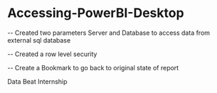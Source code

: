 # Accessing-PowerBI-Desktop

-- Created two parameters 
Server and Database to access data from external sql database

-- Created a row level security

-- Create a Bookmark to go back to original state of report

Data Beat Internship
